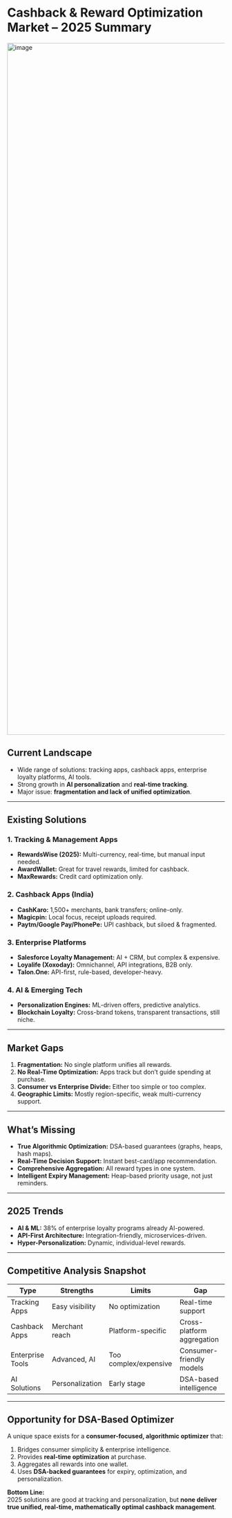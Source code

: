 # Cashback & Reward Optimization Market – 2025 Summary
<img width="2400" height="1600" alt="image" src="https://github.com/user-attachments/assets/fe090632-dd33-42ae-be94-3bb379a9c5e3" />

## Current Landscape
- Wide range of solutions: tracking apps, cashback apps, enterprise loyalty platforms, AI tools.  
- Strong growth in **AI personalization** and **real-time tracking**.  
- Major issue: **fragmentation and lack of unified optimization**.  

---

## Existing Solutions

### 1. Tracking & Management Apps
- **RewardsWise (2025):** Multi-currency, real-time, but manual input needed.  
- **AwardWallet:** Great for travel rewards, limited for cashback.  
- **MaxRewards:** Credit card optimization only.  

### 2. Cashback Apps (India)
- **CashKaro:** 1,500+ merchants, bank transfers; online-only.  
- **Magicpin:** Local focus, receipt uploads required.  
- **Paytm/Google Pay/PhonePe:** UPI cashback, but siloed & fragmented.  

### 3. Enterprise Platforms
- **Salesforce Loyalty Management:** AI + CRM, but complex & expensive.  
- **Loyalife (Xoxoday):** Omnichannel, API integrations, B2B only.  
- **Talon.One:** API-first, rule-based, developer-heavy.  

### 4. AI & Emerging Tech
- **Personalization Engines:** ML-driven offers, predictive analytics.  
- **Blockchain Loyalty:** Cross-brand tokens, transparent transactions, still niche.  

---

## Market Gaps
1. **Fragmentation:** No single platform unifies all rewards.  
2. **No Real-Time Optimization:** Apps track but don’t guide spending at purchase.  
3. **Consumer vs Enterprise Divide:** Either too simple or too complex.  
4. **Geographic Limits:** Mostly region-specific, weak multi-currency support.  

---

## What’s Missing
- **True Algorithmic Optimization:** DSA-based guarantees (graphs, heaps, hash maps).  
- **Real-Time Decision Support:** Instant best-card/app recommendation.  
- **Comprehensive Aggregation:** All reward types in one system.  
- **Intelligent Expiry Management:** Heap-based priority usage, not just reminders.  

---

## 2025 Trends
- **AI & ML:** 38% of enterprise loyalty programs already AI-powered.  
- **API-First Architecture:** Integration-friendly, microservices-driven.  
- **Hyper-Personalization:** Dynamic, individual-level rewards.  

---

## Competitive Analysis Snapshot
| Type             | Strengths         | Limits               | Gap                        |
|------------------|------------------|----------------------|----------------------------|
| Tracking Apps    | Easy visibility  | No optimization      | Real-time support          |
| Cashback Apps    | Merchant reach   | Platform-specific    | Cross-platform aggregation |
| Enterprise Tools | Advanced, AI     | Too complex/expensive| Consumer-friendly models   |
| AI Solutions     | Personalization  | Early stage          | DSA-based intelligence     |

---

## Opportunity for DSA-Based Optimizer
A unique space exists for a **consumer-focused, algorithmic optimizer** that:  
1. Bridges consumer simplicity & enterprise intelligence.  
2. Provides **real-time optimization** at purchase.  
3. Aggregates all rewards into one wallet.  
4. Uses **DSA-backed guarantees** for expiry, optimization, and personalization.  

**Bottom Line:**  
2025 solutions are good at tracking and personalization, but **none deliver true unified, real-time, mathematically optimal cashback management**.  
